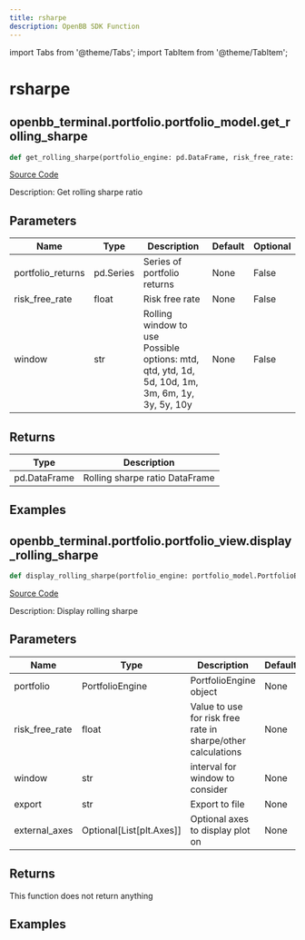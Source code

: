 ```yaml
---
title: rsharpe
description: OpenBB SDK Function
---
```


import Tabs from '@theme/Tabs';
import TabItem from '@theme/TabItem';

# rsharpe

<Tabs>
<TabItem value="model" label="Model" default>

## openbb_terminal.portfolio.portfolio_model.get_rolling_sharpe

```python title='openbb_terminal/portfolio/portfolio_model.py'
def get_rolling_sharpe(portfolio_engine: pd.DataFrame, risk_free_rate: float, window: str) -> DataFrame
```
[Source Code](https://github.com/OpenBB-finance/OpenBBTerminal/tree/main/openbb_terminal/portfolio/portfolio_model.py#L1704)

Description: Get rolling sharpe ratio

## Parameters

| Name | Type | Description | Default | Optional |
| ---- | ---- | ----------- | ------- | -------- |
| portfolio_returns | pd.Series | Series of portfolio returns | None | False |
| risk_free_rate | float | Risk free rate | None | False |
| window | str | Rolling window to use<br/>Possible options: mtd, qtd, ytd, 1d, 5d, 10d, 1m, 3m, 6m, 1y, 3y, 5y, 10y | None | False |

## Returns

| Type | Description |
| ---- | ----------- |
| pd.DataFrame | Rolling sharpe ratio DataFrame |

## Examples



</TabItem>
<TabItem value="view" label="View">

## openbb_terminal.portfolio.portfolio_view.display_rolling_sharpe

```python title='openbb_terminal/portfolio/portfolio_view.py'
def display_rolling_sharpe(portfolio_engine: portfolio_model.PortfolioEngine, risk_free_rate: float, window: str, export: str, external_axes: Optional[List[matplotlib.axes._axes.Axes]]) -> None
```
[Source Code](https://github.com/OpenBB-finance/OpenBBTerminal/tree/main/openbb_terminal/portfolio/portfolio_view.py#L933)

Description: Display rolling sharpe

## Parameters

| Name | Type | Description | Default | Optional |
| ---- | ---- | ----------- | ------- | -------- |
| portfolio | PortfolioEngine | PortfolioEngine object | None | False |
| risk_free_rate | float | Value to use for risk free rate in sharpe/other calculations | None | False |
| window | str | interval for window to consider | None | False |
| export | str | Export to file | None | False |
| external_axes | Optional[List[plt.Axes]] | Optional axes to display plot on | None | False |

## Returns

This function does not return anything

## Examples



</TabItem>
</Tabs>